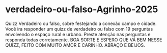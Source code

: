 # verdadeiro-ou-falso-Agrinho-2025
Quizz Verdadeiro ou falso, sobre festejando a conexão campo e cidade.
Você ira responder um quizz de verdadeiro ou falso com 19 perguntas envolvendo o espaço rural e urbano. Preste atenção nas perguntas e responda todas corretamente. BOA SORTE E ESPERO QUE VÁ BEM NESSE QUIZZ, FEITO COM MUITO AMOR E CARINHO. ABRAÇO E BEIJOS.
